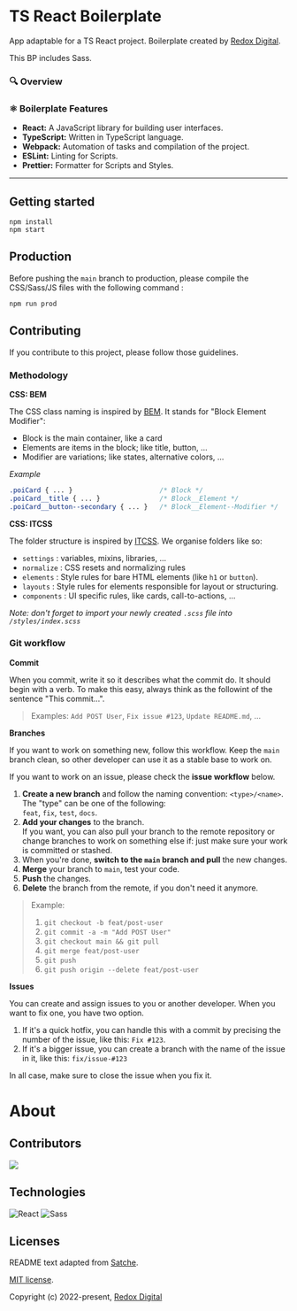 # TS React Boilerplate

App adaptable for a TS React project. Boilerplate created by [Redox Digital](https://redoxdigital.ch).

This BP includes Sass.

### 🔍 Overview

### ⚛️ Boilerplate Features

- **React:** A JavaScript library for building user interfaces.
- **TypeScript:** Written in TypeScript language.
- **Webpack:** Automation of tasks and compilation of the project.
- **ESLint:** Linting for Scripts.
- **Prettier:** Formatter for Scripts and Styles.

---

## Getting started

```shell
npm install
npm start
```

## Production

Before pushing the `main` branch to production, please compile the CSS/Sass/JS files with the following command :

```shell
npm run prod
```

## Contributing

If you contribute to this project, please follow those guidelines.

### Methodology

**CSS: BEM**

The CSS class naming is inspired by [BEM](https://bem.info/). It stands for "Block Element Modifier":

- Block is the main container, like a card
- Elements are items in the block; like title, button, ...
- Modifier are variations; like states, alternative colors, ...

*Example*

```css
.poiCard { ... }                      /* Block */
.poiCard__title { ... }               /* Block__Element */
.poiCard__button--secondary { ... }   /* Block__Element--Modifier */
```

**CSS: ITCSS**

The folder structure is inspired by [ITCSS](https://developer.helpscout.com/seed/glossary/itcss/). We organise folders like so:

- `settings` : variables, mixins, libraries, ...
- `normalize` : CSS resets and normalizing rules
- `elements` : Style rules for bare HTML elements (like `h1` or `button`).
- `layouts` : Style rules for elements responsible for layout or structuring.
- `components` : UI specific rules, like cards, call-to-actions, ...

_Note: don't forget to import your newly created `.scss` file into `/styles/index.scss`_

<!--
### Formatting

We use [ESLint](https://eslint.org/), [Prettier](https://prettier.io/) and [EditorConfig](https://editorconfig.org) to enforce a consistent coding style. Have a look at the corresponding extensions for your editor. Check the config files for more information.
-->

### Git workflow

**Commit**

When you commit, write it so it describes what the commit do. It should begin with a verb. To make this easy, always think as the followint of the sentence "This commit...".

> Examples: `Add POST User`, `Fix issue #123`, `Update README.md`, ...

**Branches**

If you want to work on something new, follow this workflow. Keep the `main` branch clean, so other developer can use it as a stable base to work on.

If you want to work on an issue, please check the **issue workflow** below.

1. **Create a new branch** and follow the naming convention: `<type>/<name>`.<br>
   The "type" can be one of the following: <br>`feat`, `fix`, `test`, `docs`.
2. **Add your changes** to the branch.<br>
   If you want, you can also pull your branch to the remote repository or change branches to work on something else if: just make sure your work is committed or stashed.
3. When you're done, **switch to the `main` branch and pull** the new changes.
4. **Merge** your branch to `main`, test your code.
5. **Push** the changes.
6. **Delete** the branch from the remote, if you don't need it anymore.

> Example:
>
> 1. `git checkout -b feat/post-user`
> 2. `git commit -a -m "Add POST User"`
> 3. `git checkout main && git pull`
> 4. `git merge feat/post-user`
> 5. `git push`
> 6. `git push origin --delete feat/post-user`

**Issues**

You can create and assign issues to you or another developer. When you want to fix one, you have two option.

1. If it's a quick hotfix, you can handle this with a commit by precising the number of the issue, like this: `Fix #123`.
2. If it's a bigger issue, you can create a branch with the name of the issue in it, like this: `fix/issue-#123`

In all case, make sure to close the issue when you fix it.

# About

## Contributors

<a href="https://github.com/Redox-Digital/ts-react-boilerplate/graphs/contributors">
    <img src="https://contrib.rocks/image?repo=Redox-Digital/ts-react-boilerplate"/>
</a>

## Technologies

![React](https://img.shields.io/badge/React-61DAFB?style=flat&logo=react&logoColor=black) ![Sass](https://img.shields.io/badge/Sass-CC6699?style=flat&logo=sass&logoColor=white)

## Licenses

README text adapted from [Satche](https://github.com/satche).

[MIT license](LICENSE).

Copyright (c) 2022-present, [Redox Digital](https://redoxdigital.ch)

